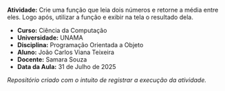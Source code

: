 **Atividade:** Crie uma função que leia dois números e retorne a média entre eles. Logo após, utilizar a função e exibir na tela o resultado dela.

- **Curso:** Ciência da Computação
- **Universidade:** UNAMA
- **Disciplina:** Programação Orientada a Objeto  
- **Aluno:** João Carlos Viana Teixeira  
- **Docente:** Samara Souza  
- **Data da Aula:** 31 de Julho de 2025

_Repositório criado com o intuito de registrar a execução da atividade._
